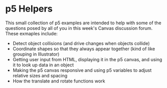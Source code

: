# p5 Helpers

This small collection of p5 examples are intended to help with some of the questions posed by all of you in this week's Canvas discussion forum.
These exmaples include:
- Detect object collisions (and drive changes when objects collide)
- Coordinate shapes so that they always appear together (kind of like grouping in Illustrator)
- Getting user input from HTML, displaying it in the p5 canvas, and using it to look up data in an object
- Making the p5 canvas responsive and using p5 variables to adjust relative sizes and spacing
- How the translate and rotate functions work